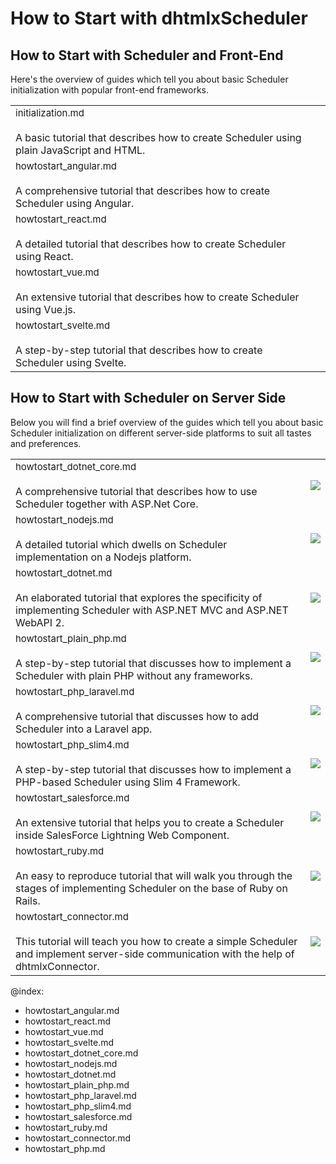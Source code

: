 How to Start with dhtmlxScheduler 
===============================

<h2>How to Start with Scheduler and Front-End</h2>

Here's the overview of guides which tell you about basic Scheduler initialization with popular front-end frameworks.

<table style='border-left:none !important;' cellspacing="0" cellpadding="5" border="0">
<tbody> 
       <tr>
        	<td>
		    	<span style="font-size:15px;">initialization.md</span><br><br> 
         		A basic tutorial that describes how to create Scheduler using plain JavaScript and HTML. 
        	</td> 
         	<td>
        		<a href="initialization.md"><img src=""></a>
        	</td>
    	</tr>	
        <tr>
        	<td>
		    	<span style="font-size:15px;">howtostart_angular.md</span><br><br> 
         		A comprehensive tutorial that describes how to create Scheduler using Angular. 
        	</td> 
         	<td>
        		<a href="howtostart_angular.md"><img src=""></a>
        	</td>
    	</tr>	
        <tr>
        	<td>
		    	<span style="font-size:15px;">howtostart_react.md</span><br><br> 
         		A detailed tutorial that describes how to create Scheduler using React. 
        	</td> 
         	<td>
        		<a href="howtostart_react.md"><img src=""></a>
        	</td>
    	</tr>
        <tr>
        	<td>
		    	<span style="font-size:15px;">howtostart_vue.md</span><br><br> 
         		An extensive tutorial that describes how to create Scheduler using Vue.js. 
        	</td> 
         	<td>
        		<a href="howtostart_vue.md"><img src=""></a>
        	</td>
    	</tr>
        <tr>
        	<td>
		    	<span style="font-size:15px;">howtostart_svelte.md</span><br><br> 
         		A step-by-step tutorial that describes how to create Scheduler using Svelte. 
        	</td> 
         	<td>
        		<a href="howtostart_svelte.md"><img src=""></a>
        	</td>
    	</tr>	
</tbody>
</table>   
   
 <h2>How to Start with Scheduler on Server Side</h2>  
 
 
Below you will find a brief overview of the guides which tell you about basic Scheduler initialization on different server-side platforms to suit all tastes and preferences.
 
<table style='border-left:none !important;' cellspacing="0" cellpadding="5" border="0">
<tbody>  
    	<tr>
        	<td>
		    	<span style="font-size:15px;">howtostart_dotnet_core.md</span><br><br> 
         		A comprehensive tutorial that describes how to use Scheduler together with ASP.Net Core. 
        	</td> 
        	<td>
        		<a href="howtostart_dotnet_core.md"><img src="dotnet_core_tutorial.png"></a>
        	</td>
    	</tr>	
    	<tr>
        	<td>
		   		<span style="font-size:15px;">howtostart_nodejs.md</span><br><br>
            	A detailed tutorial which dwells on Scheduler implementation on a Nodejs platform. 
        	</td>
        	<td>
        		<a href="howtostart_nodejs.md"><img src="nodejs_tutorial.png"></a>
        	</td>
    	</tr>    
    	<tr>
        	<td>
		    	<span style="font-size:15px;">howtostart_dotnet.md</span><br><br> 
            	An elaborated tutorial that explores the specificity of implementing Scheduler with ASP.NET MVC and ASP.NET WebAPI 2. 
        	</td>
        	<td>
        		<a href="howtostart_dotnet.md"><img src="dotnet_mvc_tutorial.png"></a>
        	</td>
    	</tr>
     	<tr>
			<td>
		    	<span style="font-size:15px;">howtostart_plain_php.md</span><br><br>           
            	A step-by-step tutorial that discusses how to implement a Scheduler with plain PHP without any frameworks. 
        	</td>
        	<td>
        		<a href="howtostart_plain_php.md"><img src="php_tutorial.png"></a>
        	</td>
    	</tr>    
    	<tr>
			<td>
		    	<span style="font-size:15px;">howtostart_php_laravel.md</span><br><br>           
            	A comprehensive tutorial that discusses how to add Scheduler into a Laravel app. 
        	</td>
        	<td>
        		<a href="howtostart_php.md"><img src="laravel_tutorial.png"></a>
        	</td>
    	</tr> 
    	<tr>
			<td>
		    	<span style="font-size:15px;">howtostart_php_slim4.md</span><br><br>           
           		A step-by-step tutorial that discusses how to implement a PHP-based Scheduler using Slim 4 Framework. 
        	</td>
        	<td>
        		<a href="howtostart_php_slim4.md"><img src="scheduler_slim.png"></a>
        	</td>
    	</tr>
    	<tr>
        	<td>
		    	<span style="font-size:15px;">howtostart_salesforce.md</span><br><br> 
         		An extensive tutorial that helps you to create a Scheduler inside SalesForce Lightning Web Component. 
        	</td> 
         	<td>
        		<a href="howtostart_salesforce.md"><img src="salesforce_tutorial.png"></a>
        	</td>
    	</tr>    
    	<tr>
        	<td>
		    	<span style="font-size:15px;">howtostart_ruby.md</span><br><br>
         		An easy to reproduce tutorial that will walk you through the stages of implementing Scheduler on the base of Ruby on Rails. 
        	</td> 
         	<td>
        		<a href="howtostart_ruby.md"><img src="ruby_tutorial.png"></a>
        	</td>
    	</tr>	
     	<tr>
        	<td>
		    	<span style="font-size:15px;">howtostart_connector.md</span><br><br>
         		This tutorial will teach you how to create a simple Scheduler and implement server-side communication with the help of dhtmlxConnector. 
        	</td> 
         	<td>
        		<a href="howtostart_connector.md"><img src="connector_tutorial.png"></a>
        	</td>
    	</tr>
</tbody>
</table>



@index:
- howtostart_angular.md
- howtostart_react.md
- howtostart_vue.md
- howtostart_svelte.md
- howtostart_dotnet_core.md
- howtostart_nodejs.md
- howtostart_dotnet.md
- howtostart_plain_php.md
- howtostart_php_laravel.md
- howtostart_php_slim4.md
- howtostart_salesforce.md
- howtostart_ruby.md
- howtostart_connector.md
- howtostart_php.md


